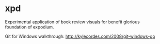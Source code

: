 xpd
===

Experimental application of book review visuals for benefit glorious foundation of expodium.

Git for Windows walkthrough: http://kylecordes.com/2008/git-windows-go